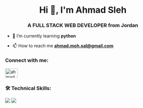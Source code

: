 <h1 align="center">Hi 👋, I'm Ahmad Sleh</h1>
<h3 align="center">A FULL STACK WEB DEVELOPER from Jordan</h3>

- 🌱 I’m currently learning **python**

- 📫 How to reach me **ahmad.moh.sal@gmail.com**

<h3 align="left">Connect with me:</h3>
<p align="left">
<a href="https://linkedin.com/in/ahmadmohammadsaleh" target="blank"><img align="center" src="https://raw.githubusercontent.com/rahuldkjain/github-profile-readme-generator/master/src/images/icons/Social/linked-in-alt.svg" alt="ahmadmohammadsaleh" height="30" width="40" /></a>
</p>

<h3 align="left">🛠 Technical Skills:</h3>
<span>
<img src="https://img.shields.io/badge/MySQL-0769AD?style=for-the-badge&logo=mysql&logoColor=white"> <img src="https://img.shields.io/badge/css-005C84?style=for-the-badge&logo=css3&logoColor=red">

